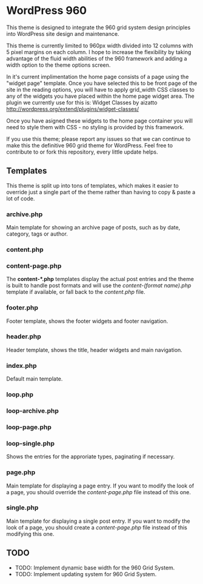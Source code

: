 # WordPress 960

This theme is designed to integrate the 960 grid system design principles into WordPress site design and maintenance.

This theme is currently limited to 960px width divided into 12 columns with 5 pixel margins on each column.
I hope to increase the flexibility by taking advantage of the fluid width abilities of the 960 framework and adding a width option to the theme options screen.

In it's current implimentation the home page consists of a page using the "widget page" template. Once you have selected this to be front page of the site in the reading options, you will have to apply grid_width CSS classes to any of the widgets you have placed within the home page widget area.
The plugin we currently use for this is: Widget Classes by aizatto http://wordpress.org/extend/plugins/widget-classes/

Once you have asigned these widgets to the home page container you will need to style them with CSS - no styling is provided by this framework.

If you use this theme; please report any issues so that we can continue to make this the definitive 960 grid theme for WordPress. 
Feel free to contribute to or fork this repository, every little update helps.

## Templates

This theme is split up into tons of templates, which makes it easier to override just a single part of the theme rather than having to copy & paste a lot of code.

### archive.php
Main template for showing an archive page of posts, such as by date, category, tags or author.

### content.php
### content-page.php
The __content-*.php__ templates display the actual post entries and the theme is built to handle post formats and will use the _content-(format name).php_ template if available, or fall back to the _content.php_ file.

### footer.php
Footer template, shows the footer widgets and footer navigation.

### header.php
Header template, shows the title, header widgets and main navigation.

### index.php
Default main template.

### loop.php
### loop-archive.php
### loop-page.php
### loop-single.php
Shows the entries for the approriate types, paginating if necessary.

### page.php
Main template for displaying a page entry. If you want to modify the look of a page, you should override the _content-page.php_ file instead of this one.

### single.php
Main template for displaying a single post entry. If you want to modify the look of a page, you should create a _content-page.php_ file instead of this modifying this one.

## TODO

* TODO: Implement dynamic base width for the 960 Grid System.
* TODO: Implement updating system for 960 Grid System.
